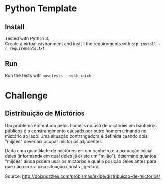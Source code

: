 # Python Template

## Install
Tested with Python 3.  
Create a virtual environment and install the requirements with `pip install -r requirements.txt`

## Run
Run the tests with `nosetests --with-watch`

# Challenge

## Distribuição de Mictórios

Um problema enfrentado pelos homens no uso de mictórios em banheiros públicos é o constrangimento causado por outro homem urinando no mictório ao lado. Uma situação contrangedora é definida quando dois "mijões" deveriam ocupar mictórios adjacentes.

Dada uma quantidade de mictórios em um banheiro e a ocupação inicial deles (informando em qual deles já existe um "mijão"), determine quantos "mijões" ainda podem usar os mictórios e qual a posição deles antes para que não ocorra uma situação constrangedora.

Source: http://dojopuzzles.com/problemas/exibe/distribuicao-de-mictorios/
